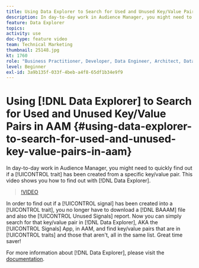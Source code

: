 ```yaml
---
title: Using Data Explorer to Search for Used and Unused Key/Value Pairs in AAM
description: In day-to-day work in Audience Manager, you might need to quickly find out if a trait has been created from a specific key/value pair. This video shows you how to find out with Data Explorer.
feature: Data Explorer
topics: 
activity: use
doc-type: feature video
team: Technical Marketing
thumbnail: 25148.jpg
kt: 1760
role: "Business Practitioner, Developer, Data Engineer, Architect, Data Architect, Administrator, Leader"
level: Beginner
exl-id: 3a9b135f-033f-4beb-a4f8-65df1b34e9f9
---
```

# Using [!DNL Data Explorer] to Search for Used and Unused Key/Value Pairs in AAM {#using-data-explorer-to-search-for-used-and-unused-key-value-pairs-in-aam}

In day-to-day work in Audience Manager, you might need to quickly find out if a [!UICONTROL trait] has been created from a specific key/value pair. This video shows you how to find out with [!DNL Data Explorer].

>[!VIDEO](https://video.tv.adobe.com/v/25148/?quality=12)

In order to find out if a [!UICONTROL signal] has been created into a [!UICONTROL trait], you no longer have to download a [!DNL BAAAM] file and also the [!UICONTROL Unused Signals] report. Now you can simply search for that key/value pair in [!DNL Data Explorer], AKA the [!UICONTROL Signals] App, in AAM, and find key/value pairs that are in [!UICONTROL traits] and those that aren't, all in the same list. Great time saver!

For more information about [!DNL Data Explorer], please visit the [documentation](https://experiencecloud.adobe.com/resources/help/en_US/aam/data-explorer.html).
